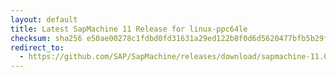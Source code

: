 ```yaml
---
layout: default
title: Latest SapMachine 11 Release for linux-ppc64le
checksum: sha256 e50ae00278c1fdbd0fd31631a29ed122b8f0d6d5620477bfb5b29f2393e16712
redirect_to:
  - https://github.com/SAP/SapMachine/releases/download/sapmachine-11.0.25/sapmachine-jdk-11.0.25_linux-ppc64le_bin.tar.gz
---
```

